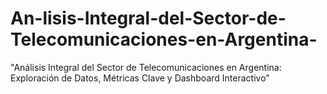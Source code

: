 # An-lisis-Integral-del-Sector-de-Telecomunicaciones-en-Argentina-
"Análisis Integral del Sector de Telecomunicaciones en Argentina: Exploración de Datos, Métricas Clave y Dashboard Interactivo" 
